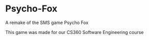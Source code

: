 # Psycho-Fox
A remake of the SMS game Psycho Fox

This game was made for our CS360 Software Engineering course

